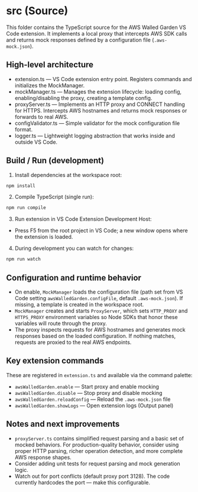 # src (Source)

This folder contains the TypeScript source for the AWS Walled Garden VS Code extension. It implements a local proxy that intercepts AWS SDK calls and returns mock responses defined by a configuration file (`.aws-mock.json`).

## High-level architecture

- extension.ts — VS Code extension entry point. Registers commands and initializes the MockManager.
- mockManager.ts — Manages the extension lifecycle: loading config, enabling/disabling the proxy, creating a template config.
- proxyServer.ts — Implements an HTTP proxy and CONNECT handling for HTTPS. Intercepts AWS hostnames and returns mock responses or forwards to real AWS.
- configValidator.ts — Simple validator for the mock configuration file format.
- logger.ts — Lightweight logging abstraction that works inside and outside VS Code.

## Build / Run (development)

1. Install dependencies at the workspace root:

```powershell
npm install
```

2. Compile TypeScript (single run):

```powershell
npm run compile
```

3. Run extension in VS Code Extension Development Host:

- Press F5 from the root project in VS Code; a new window opens where the extension is loaded.

4. During development you can watch for changes:

```powershell
npm run watch
```

## Configuration and runtime behavior

- On enable, `MockManager` loads the configuration file (path set from VS Code setting `awsWalledGarden.configFile`, default `.aws-mock.json`). If missing, a template is created in the workspace root.
- `MockManager` creates and starts `ProxyServer`, which sets `HTTP_PROXY` and `HTTPS_PROXY` environment variables so Node SDKs that honor these variables will route through the proxy.
- The proxy inspects requests for AWS hostnames and generates mock responses based on the loaded configuration. If nothing matches, requests are proxied to the real AWS endpoints.

## Key extension commands

These are registered in `extension.ts` and available via the command palette:

- `awsWalledGarden.enable` — Start proxy and enable mocking
- `awsWalledGarden.disable` — Stop proxy and disable mocking
- `awsWalledGarden.reloadConfig` — Reload the `.aws-mock.json` file
- `awsWalledGarden.showLogs` — Open extension logs (Output panel)

## Notes and next improvements

- `proxyServer.ts` contains simplified request parsing and a basic set of mocked behaviors. For production-quality behavior, consider using proper HTTP parsing, richer operation detection, and more complete AWS response shapes.
- Consider adding unit tests for request parsing and mock generation logic.
- Watch out for port conflicts (default proxy port 3128). The code currently hardcodes the port — make this configurable.
